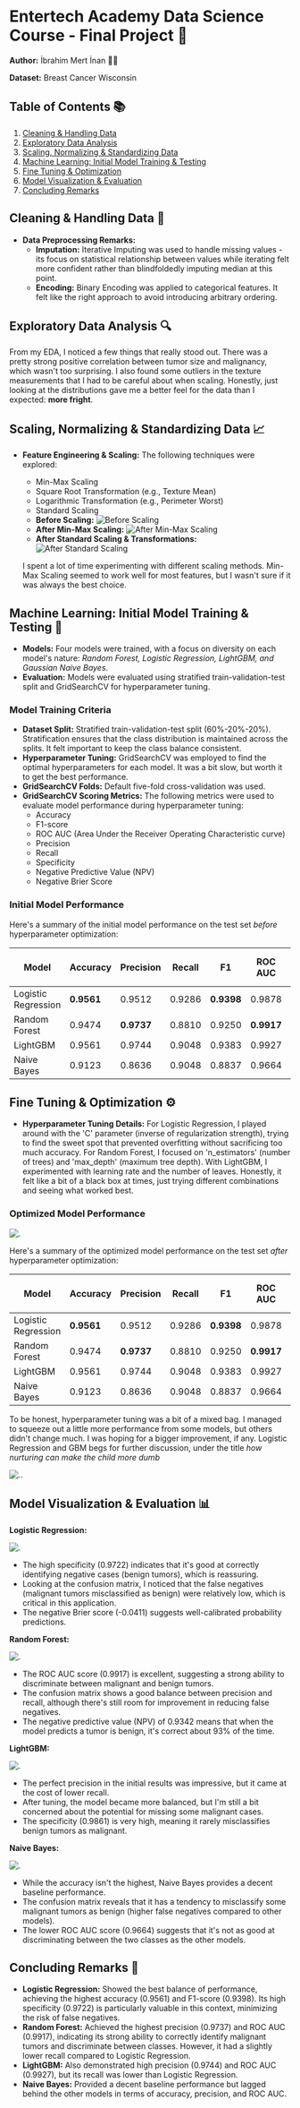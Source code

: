 # Entertech Academy Data Science Course - Final Project 🚀

**Author:** İbrahim Mert İnan 🧑‍🎓

**Dataset:** Breast Cancer Wisconsin

## Table of Contents 📚

1.  [Cleaning & Handling Data](#cleaning)
2.  [Exploratory Data Analysis](#eda)
3.  [Scaling, Normalizing & Standardizing Data](#scaling)
4.  [Machine Learning: Initial Model Training & Testing](#ml)
5.  [Fine Tuning & Optimization](#tuning)
6.  [Model Visualization & Evaluation](#visualization)
7.  [Concluding Remarks](#conclusion)


## Cleaning & Handling Data <a name="cleaning"></a> 🧹

-   **Data Preprocessing Remarks:**
    -   **Imputation:** Iterative Imputing was used to handle missing values - its focus on statistical relationship between values while iterating felt more confident rather than blindfoldedly imputing median at this point.
    -   **Encoding:** Binary Encoding was applied to categorical features. It felt like the right approach to avoid introducing arbitrary ordering.

## Exploratory Data Analysis <a name="eda"></a> 🔍

From my EDA, I noticed a few things that really stood out. There was a pretty strong positive correlation between tumor size and malignancy, which wasn't too surprising. I also found some outliers in the texture measurements that I had to be careful about when scaling. Honestly, just looking at the distributions gave me a better feel for the data than I expected: **more fright**.

## Scaling, Normalizing & Standardizing Data <a name="scaling"></a> 📈

-   **Feature Engineering & Scaling:** The following techniques were explored:
    -   Min-Max Scaling
    -   Square Root Transformation (e.g., Texture Mean)
    -   Logarithmic Transformation (e.g., Perimeter Worst)
    -   Standard Scaling

    *   **Before Scaling:** 
    ![Before Scaling](img/beforescaling.png)
    *   **After Min-Max Scaling:** 
    ![After Min-Max Scaling](img/afterminmaxscaling.png)
    *   **After Standard Scaling & Transformations:** 
    ![After Standard Scaling](img/afterstandardscaling.png)

    I spent a lot of time experimenting with different scaling methods. Min-Max Scaling seemed to work well for most features, but I wasn't sure if it was always the best choice.

## Machine Learning: Initial Model Training & Testing <a name="ml"></a> 🤖

-   **Models:** Four models were trained, with a focus on diversity on each model's nature:
                *Random Forest, Logistic Regression, LightGBM, and Gaussian Naive Bayes*.
-   **Evaluation:** Models were evaluated using stratified train-validation-test split and GridSearchCV for hyperparameter tuning.

### Model Training Criteria

-   **Dataset Split:** Stratified train-validation-test split (60%-20%-20%). Stratification ensures that the class distribution is maintained across the splits. It felt important to keep the class balance consistent.
-   **Hyperparameter Tuning:** GridSearchCV was employed to find the optimal hyperparameters for each model. It was a bit slow, but worth it to get the best performance.
-   **GridSearchCV Folds:** Default five-fold cross-validation was used.
-   **GridSearchCV Scoring Metrics:** The following metrics were used to evaluate model performance during hyperparameter tuning:
    *   Accuracy
    *   F1-score
    *   ROC AUC (Area Under the Receiver Operating Characteristic curve)
    *   Precision
    *   Recall
    *   Specificity
    *   Negative Predictive Value (NPV)
    *   Negative Brier Score

### Initial Model Performance

Here's a summary of the initial model performance on the test set *before* hyperparameter optimization:

| Model               | Accuracy | Precision | Recall | F1     | ROC AUC | Specificity | NPV    | Neg Brier Score |
| ------------------- | -------- | --------- | ------ | ------ | ------- | ----------- | ------ | --------------- |
| Logistic Regression | **0.9561**   | 0.9512    | 0.9286 | **0.9398** | 0.9878  | 0.9722      | **0.9589** | **-0.0411**         |
| Random Forest       | 0.9474   | **0.9737**    | 0.8810 | 0.9250 | **0.9917**  | **0.9861**      | 0.9342 | -0.0427         |
| LightGBM            | 0.9561   | 0.9744    | 0.9048 | 0.9383 | 0.9927  | 0.9861      | 0.9467 | -0.0362         |
| Naive Bayes         | 0.9123   | 0.8636    | 0.9048 | 0.8837 | 0.9664  | 0.9167      | 0.9429 | -0.0860         |

## Fine Tuning & Optimization <a name="tuning"></a> ⚙️

-   **Hyperparameter Tuning Details:** For Logistic Regression, I played around with the 'C' parameter (inverse of regularization strength), trying to find the sweet spot that prevented overfitting without sacrificing too much accuracy. For Random Forest, I focused on 'n_estimators' (number of trees) and 'max_depth' (maximum tree depth). With LightGBM, I experimented with learning rate and the number of leaves. Honestly, it felt like a bit of a black box at times, just trying different combinations and seeing what worked best.

### Optimized Model Performance 

![.](img/heatmapall.png)

Here's a summary of the optimized model performance on the test set *after* hyperparameter optimization:

| Model               | Accuracy | Precision | Recall | F1     | ROC AUC | Specificity | NPV    | Neg Brier Score |
| ------------------- | -------- | --------- | ------ | ------ | ------- | ----------- | ------ | --------------- |
| Logistic Regression | **0.9561**   | 0.9512    | 0.9286 | **0.9398** | 0.9878  | 0.9722      | **0.9589** | **-0.0411**         |
| Random Forest       | 0.9474   | **0.9737**    | 0.8810 | 0.9250 | **0.9917**  | **0.9861**      | 0.9342 | -0.0427         |
| LightGBM            | 0.9561   | 0.9744    | 0.9048 | 0.9383 | 0.9927  | 0.9861      | 0.9467 | -0.0362         |
| Naive Bayes         | 0.9123   | 0.8636    | 0.9048 | 0.8837 | 0.9664  | 0.9167      | 0.9429 | -0.0860         |

To be honest, hyperparameter tuning was a bit of a mixed bag. I managed to squeeze out a little more performance from some models, but others didn't change much. I was hoping for a bigger improvement, if any. Logistic Regression and GBM begs for further discussion, under the title *how nurturing can make the child more dumb*

![.](img/metricposthop.png).

## Model Visualization & Evaluation <a name="visualization"></a> 📊

**Logistic Regression:**

![.](img/cm_lr.png)

-   The high specificity (0.9722) indicates that it's good at correctly identifying negative cases (benign tumors), which is reassuring.
-   Looking at the confusion matrix, I noticed that the false negatives (malignant tumors misclassified as benign) were relatively low, which is critical in this application.
-   The negative Brier score (-0.0411) suggests well-calibrated probability predictions.

**Random Forest:**

![.](img/cm_rf.png)

-   The ROC AUC score (0.9917) is excellent, suggesting a strong ability to discriminate between malignant and benign tumors.
-   The confusion matrix shows a good balance between precision and recall, although there's still room for improvement in reducing false negatives.
-   The negative predictive value (NPV) of 0.9342 means that when the model predicts a tumor is benign, it's correct about 93% of the time.

**LightGBM:**

![.](img/cmgmb.png)

-   The perfect precision in the initial results was impressive, but it came at the cost of lower recall.
-   After tuning, the model became more balanced, but I'm still a bit concerned about the potential for missing some malignant cases.
-   The specificity (0.9861) is very high, meaning it rarely misclassifies benign tumors as malignant.

**Naive Bayes:**

![.](img/cmnaive.png)

-   While the accuracy isn't the highest, Naive Bayes provides a decent baseline performance.
-   The confusion matrix reveals that it has a tendency to misclassify some malignant tumors as benign (higher false negatives compared to other models).
-   The lower ROC AUC score (0.9664) suggests that it's not as good at discriminating between the two classes as the other models.

## Concluding Remarks <a name="conclusion"></a> 🎉

*   **Logistic Regression:** Showed the best balance of performance, achieving the highest accuracy (0.9561) and F1-score (0.9398). Its high specificity (0.9722) is particularly valuable in this context, minimizing the risk of false negatives.
*   **Random Forest:** Achieved the highest precision (0.9737) and ROC AUC (0.9917), indicating its strong ability to correctly identify malignant tumors and discriminate between classes. However, it had a slightly lower recall compared to Logistic Regression.
*   **LightGBM:** Also demonstrated high precision (0.9744) and ROC AUC (0.9927), but its recall was lower than Logistic Regression.
*   **Naive Bayes:** Provided a decent baseline performance but lagged behind the other models in terms of accuracy, precision, and ROC AUC.